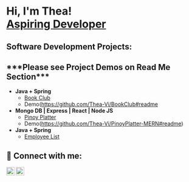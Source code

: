 <h1>Hi, I'm Thea! <br/><a href="https://github.com/Thea-Vi">Aspiring Developer</a> <a href="https://www.linkedin.com/in/thea-villanueva/"></a> 

  <h2> Software Development Projects:</br>
  <h2>***Please see Project Demos on Read Me Section***</h2>

- <b>Java + Spring</b>
  - [Book Club](https://github.com/Thea-Vi/BookClub)
  - Demo(https://github.com/Thea-Vi/BookClub#readme</a>
- <b>Mongo DB | Express | React | Node JS</b>
  - [Pinoy Platter](https://github.com/Thea-Vi/PinoyPlatter-MERN)
  - Demo(https://github.com/Thea-Vi/PinoyPlatter-MERN#readme)
- <b>Java + Spring</b>
  - [Employee List](https://github.com/Thea-Vi/Employees)
 


<h2> 🤳 Connect with me:</h2>

[<img align="left" alt="TheaVillanueva | Twitter" width="22px" src="https://cdn.jsdelivr.net/npm/simple-icons@v3/icons/twitter.svg" />][twitter]
[<img align="left" alt="TheaVillanueva | LinkedIn" width="22px" src="https://cdn.jsdelivr.net/npm/simple-icons@v3/icons/linkedin.svg" />][linkedin]

[twitter]: https://twitter.com/Theav8
[linkedin]: https://github.com/Thea-Vi

<!--
**joshmadakor1/joshmadakor1** is a ✨ _special_ ✨ repository because its `README.md` (this file) appears on your GitHub profile.

Here are some ideas to get you started:

- 🔭 I’m currently working on ...
- 🌱 I’m currently learning ...
- 👯 I’m looking to collaborate on ...
- 🤔 I’m looking for help with ...
- 💬 Ask me about ...
- 📫 How to reach me: ...
- 😄 Pronouns: ...
- ⚡ Fun fact: ...
-->
